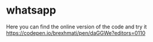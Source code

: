 # whatsapp
Here you can find the online version of the code and try it
https://codepen.io/brexhmati/pen/daGGWe?editors=0110
